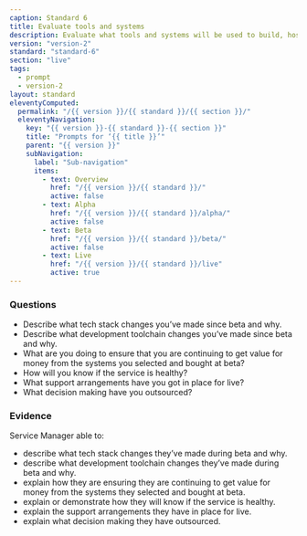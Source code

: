 ```yaml
---
caption: Standard 6
title: Evaluate tools and systems
description: Evaluate what tools and systems will be used to build, host, operate and measure the service, and how to procure them.
version: "version-2"
standard: "standard-6"
section: "live"
tags:
  - prompt
  - version-2
layout: standard
eleventyComputed:
  permalink: "/{{ version }}/{{ standard }}/{{ section }}/"
  eleventyNavigation:
    key: "{{ version }}-{{ standard }}-{{ section }}"
    title: "Prompts for ‘{{ title }}’"
    parent: "{{ version }}"
    subNavigation:
      label: "Sub-navigation"
      items:
        - text: Overview
          href: "/{{ version }}/{{ standard }}/"
          active: false
        - text: Alpha
          href: "/{{ version }}/{{ standard }}/alpha/"
          active: false
        - text: Beta
          href: "/{{ version }}/{{ standard }}/beta/"
          active: false
        - text: Live
          href: "/{{ version }}/{{ standard }}/live"
          active: true
---
```


### Questions

- Describe what tech stack changes you’ve made since beta and why.
- Describe what development toolchain changes you’ve made since beta and why.
- What are you doing to ensure that you are continuing to get value for money from the systems you selected and bought at beta?
- How will you know if the service is healthy?
- What support arrangements have you got in place for live?
- What decision making have you outsourced?

### Evidence

Service Manager able to:

- describe what tech stack changes they’ve made during beta and why.
- describe what development toolchain changes they’ve made during beta and why.
- explain how they are ensuring they are continuing to get value for money from the systems they selected and bought at beta.
- explain or demonstrate how they will know if the service is healthy.
- explain the support arrangements they have in place for live.
- explain what decision making they have outsourced.
